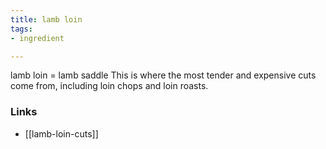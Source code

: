 ```yaml
---
title: lamb loin
tags:
- ingredient

---
```

lamb loin = lamb saddle This is where the most tender and expensive cuts come from, including loin chops and loin roasts.

### Links

* [[lamb-loin-cuts]]
